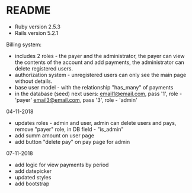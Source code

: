 # README
* Ruby version 2.5.3
* Rails version 5.2.1

Billing system:
- includes 2 roles - the payer and the administrator, the payer can view the contents of the account and add payments, the administrator can delete registered users.
- authorization system - unregistered users can only see the main page without details.
- base user model - with the relationship "has_many" of payments
- in the database (seed) next users: 
    email1@email.com, pass '1', role - 'payer'
    email3@email.com, pass '3', role - 'admin'

04-11-2018
- updates roles - admin and user, admin can delete users and pays, remove "payer" role, in DB field - "is_admin"
- add summ amount on user page
- add button "delete pay" on pay page for admin

07-11-2018
- add logic for view payments by period
- add datepicker
- updated styles
- add bootstrap
